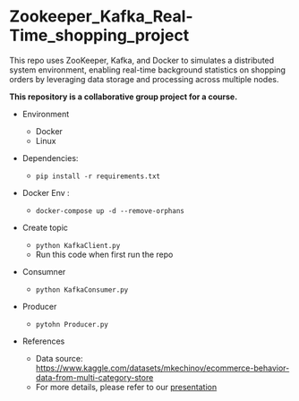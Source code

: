 # Zookeeper_Kafka_Real-Time_shopping_project
This repo uses ZooKeeper, Kafka, and Docker to simulates a distributed system environment, enabling real-time background statistics on shopping orders by leveraging data storage and processing across multiple nodes.

__This repository is a collaborative group project for a course.__

- Environment
  - Docker
  - Linux 

- Dependencies:
    - `pip install -r requirements.txt`
    
- Docker Env :
    - `docker-compose up -d --remove-orphans`

- Create topic
    - `python KafkaClient.py`
    - Run this code when first run the repo

- Consumner
  - `python KafkaConsumer.py`

- Producer
  - `pytohn Producer.py`

- References
  - Data source: https://www.kaggle.com/datasets/mkechinov/ecommerce-behavior-data-from-multi-category-store
  - For more details, please refer to our [presentation](./pdf/分散式系統期末報告%20Kafka%20應用.pdf)

